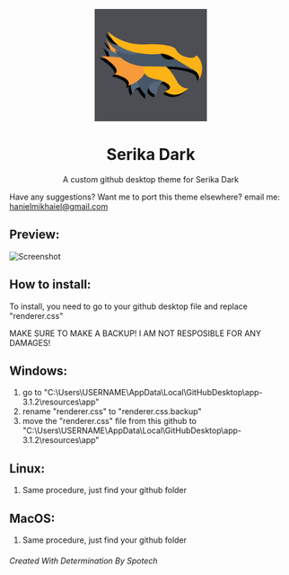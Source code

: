 <p align="center"><img src="https://raw.githubusercontent.com/SpotechYT/Serika-Dark/main/Logo.jpg" height="200"></p>
<h1 align="center">Serika Dark</h1>
<p align="center">A custom github desktop theme for Serika Dark</p>

Have any suggestions? Want me to port this theme elsewhere? email me: hanielmikhaiel@gmail.com

## Preview: 
![Screenshot](https://raw.githubusercontent.com/SpotechYT/serika-dark-github/main/assets/Screenshot.png)


## How to install:
To install, you need to go to your github desktop file and replace "renderer.css"

MAKE SURE TO MAKE A BACKUP! I AM NOT RESPOSIBLE FOR ANY DAMAGES!

## Windows:
1. go to "C:\Users\USERNAME\AppData\Local\GitHubDesktop\app-3.1.2\resources\app"
2. rename "renderer.css" to "renderer.css.backup"
3. move the "renderer.css" file from this github to "C:\Users\USERNAME\AppData\Local\GitHubDesktop\app-3.1.2\resources\app"

## Linux:
1. Same procedure, just find your github folder

## MacOS:
1. Same procedure, just find your github folder


###### Created With Determination By Spotech
